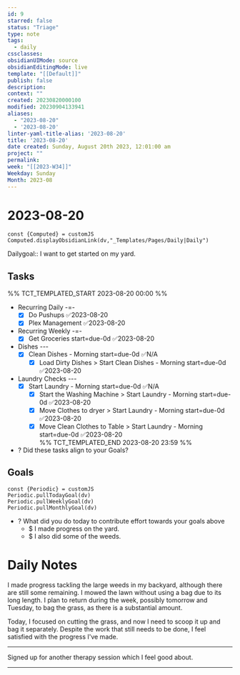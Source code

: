 ```yaml
---
id: 9
starred: false
status: "Triage"
type: note
tags:
  - daily
cssclasses: 
obsidianUIMode: source
obsidianEditingMode: live
template: "[[Default]]"
publish: false
description: 
context: ""
created: 20230820000100
modified: 20230904133941
aliases:
  - "2023-08-20"
  - '2023-08-20'
linter-yaml-title-alias: '2023-08-20'
title: '2023-08-20'
date created: Sunday, August 20th 2023, 12:01:00 am
project: ""
permalink: 
week: "[[2023-W34]]"
Weekday: Sunday
Month: 2023-08
---
```


# 2023-08-20

```dataviewjs
const {Computed} = customJS
Computed.displayObsidianLink(dv,"_Templates/Pages/Daily|Daily")
```

Dailygoal:: I want to get started on my yard.

## Tasks

%% TCT_TEMPLATED_START 2023-08-20 00:00 %%
* Recurring Daily -=-
    - [x] Do Pushups ✅2023-08-20
    - [x] Plex Management ✅2023-08-20
* Recurring Weekly -=-
    - [x] Get Groceries start=due-0d ✅2023-08-20
* Dishes ---
    - [x] Clean Dishes - Morning start=due-0d ✅N/A
        - [x] Load Dirty Dishes > Start Clean Dishes - Morning start=due-0d ✅2023-08-20
* Laundry Checks ---
    - [x] Start Laundry - Morning start=due-0d ✅N/A
        - [x] Start the Washing Machine > Start Laundry - Morning start=due-0d ✅2023-08-20
        - [x] Move Clothes to dryer > Start Laundry - Morning start=due-0d ✅2023-08-20
        - [x] Move Clean Clothes to Table > Start Laundry - Morning start=due-0d ✅2023-08-20  
%% TCT_TEMPLATED_END 2023-08-20 23:59 %%
* ? Did these tasks align to your Goals?

## Goals

```dataviewjs
const {Periodic} = customJS
Periodic.pullTodayGoal(dv)
Periodic.pullWeeklyGoal(dv)
Periodic.pullMonthlyGoal(dv)
```
* ? What did you do today to contribute effort towards your goals above
	* $ I made progress on the yard.
	* $ I also did some of the weeds.

# Daily Notes

I made progress tackling the large weeds in my backyard, although there are still some remaining. I mowed the lawn without using a bag due to its long length. I plan to return during the week, possibly tomorrow and Tuesday, to bag the grass, as there is a substantial amount.

Today, I focused on cutting the grass, and now I need to scoop it up and bag it separately. Despite the work that still needs to be done, I feel satisfied with the progress I've made.

---

Signed up for another therapy session which I feel good about.


---
